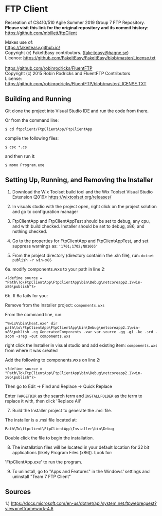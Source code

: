 # FTP Client

Recreation of CS410/510 Agile Summer 2019 Group 7 FTP Repository.<br>
**Please visit this link for the original repository and its commit history**: https://github.com/mbillett/ftpClient

Makes use of:<br>
https://fakeiteasy.github.io/<br>
Copyright (c) FakeItEasy contributors. (fakeiteasy@hagne.se)<br>
Licence: https://github.com/FakeItEasy/FakeItEasy/blob/master/License.txt<br><br>
https://github.com/robinrodricks/FluentFTP<br>
Copyright (c) 2015 Robin Rodricks and FluentFTP Contributors<br>
License: https://github.com/robinrodricks/FluentFTP/blob/master/LICENSE.TXT

## Building and Running

Git clone the project into Visual Studio IDE and 
run the code from there. 


Or from the command line:

```
$ cd ftpclient/FtpClientApp/FtpClientApp
```

 compile the following files:

```
$ csc *.cs
```

and then run it:

```
$ mono Program.exe
```

## Setting Up, Running, and Removing the Installer

1. Download the Wix Toolset build tool and the Wix Toolset Visual Studio Extension (2019): https://wixtoolset.org/releases/

2. In visuals studio with the project open, right click on the project solution and go to configuration manager

3. FtpClientApp and FtpClientAppTest should be set to debug, any cpu, and with build checked. Installer should be set to debug, x86, and nothing checked.

4. Go to the properties for FtpClientApp and FtpClientAppTest, and set suppress warnings as: `'1701;1702;NU1605'`

5. From the project directory (directory containin the .sln file), run: `dotnet publish -r win-x86`

6a. modify components.wxs to your path in line 2:

`<?define source = "Path\To\FtpClientApp\FtpClientApp\bin\Debug\netcoreapp2.1\win-x86\publish"?>`

6b. If 6a fails for you:

Remove from the Installer project: `components.wxs`

From the command line, run

`"%wix%\bin\heat.exe" dir path\to\FtpClientApp\FtpClientApp\bin\Debug\netcoreapp2.1\win-x86\publish -cg GeneratedComponents -var var.source -gg -g1 -ke -srd -scom -sreg -out components.wxs`

right click the Installer in visual studio and add existing item: `components.wxs` from where it was created

Add the following to components.wxs on line 2:

`<?define source = "Path\To\FtpClientApp\FtpClientApp\bin\Debug\netcoreapp2.1\win-x86\publish"?>`

Then go to Edit -> Find and Replace -> Quick Replace

Enter `TARGETDIR` as the search term and `INSTALLFOLDER` as the term to replace it with, then click 'Replace All'

7. Build the Installer project to generate the .msi file.

The installer is a .msi file located at:

`Path\To\ftpclient\FtpClientApp\Installer\bin\Debug`

Double click the file to begin the installation.

8. The installation files will be located in your default location for 32 bit applications (likely Program Files (x86)). Look for:

'FtpClientApp.exe' to run the program.

9. To uninstall, go to "Apps and Features" in the Windows' settings and uninstall "Team 7 FTP Client"



## Sources

1.) https://docs.microsoft.com/en-us/dotnet/api/system.net.ftpwebrequest?view=netframework-4.8 
